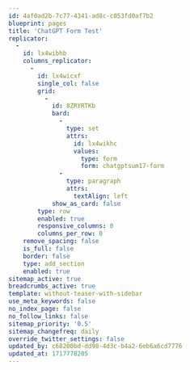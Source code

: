 ```yaml
---
id: 4af0ad2b-7c77-4341-ad8c-c053fd0af7b2
blueprint: pages
title: 'ChatGPT Form Test'
replicator:
  -
    id: lx4wibhb
    columns_replicator:
      -
        id: lx4wicxf
        single_col: false
        grid:
          -
            id: 8ZRYRTKb
            bard:
              -
                type: set
                attrs:
                  id: lx4wikhc
                  values:
                    type: form
                    form: chatgptsum17-form
              -
                type: paragraph
                attrs:
                  textAlign: left
            show_as_card: false
        type: row
        enabled: true
        responsive_columns: 0
        columns_per_row: 0
    remove_spacing: false
    is_full: false
    border: false
    type: add_section
    enabled: true
sitemap_active: true
breadcrumbs_active: true
template: without-teaser-with-sidebar
use_meta_keywords: false
no_index_page: false
no_follow_links: false
sitemap_priority: '0.5'
sitemap_changefreq: daily
override_twitter_settings: false
updated_by: c68200bd-dd98-4d3c-b4a2-6eb6a6cd7776
updated_at: 1717778205
---
```


